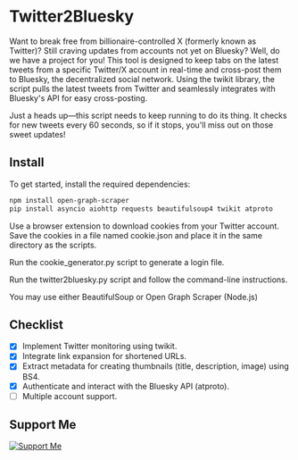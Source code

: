 # Twitter2Bluesky

Want to break free from billionaire-controlled X (formerly known as Twitter)? Still craving updates from accounts not yet on Bluesky? Well, do we have a project for you! This tool is designed to keep tabs on the latest tweets from a specific Twitter/X account in real-time and cross-post them to Bluesky, the decentralized social network. Using the twikit library, the script pulls the latest tweets from Twitter and seamlessly integrates with Bluesky's API for easy cross-posting.

Just a heads up—this script needs to keep running to do its thing. It checks for new tweets every 60 seconds, so if it stops, you'll miss out on those sweet updates!

## Install

To get started, install the required dependencies:
```bash
npm install open-graph-scraper
pip install asyncio aiohttp requests beautifulsoup4 twikit atproto
```
Use a browser extension to download cookies from your Twitter account. Save the cookies in a file named cookie.json and place it in the same directory as the scripts.

Run the cookie_generator.py script to generate a login file.

Run the twitter2bluesky.py script and follow the command-line instructions.

You may use either BeautifulSoup or Open Graph Scraper (Node.js)

## Checklist
- [X] Implement Twitter monitoring using twikit.
- [X] Integrate link expansion for shortened URLs.
- [X] Extract metadata for creating thumbnails (title, description, image) using BS4.
- [X] Authenticate and interact with the Bluesky API (atproto).
- [ ] Multiple account support.

## Support Me
[![Support Me](https://external-content.duckduckgo.com/iu/?u=https%3A%2F%2Fimg.buymeacoffee.com%2Fapi%2F%3Furl%3DaHR0cHM6Ly9jZG4uYnV5bWVhY29mZmVlLmNvbS91cGxvYWRzL3Byb2plY3RfdXBkYXRlcy8yMDIxLzA1LzkxOGJjMGZmYWU5YTE4NjU1NTNkNTRiYzExZTY1YzRiLmdpZg%3D%3D%26height%3D600%26width%3D1200&f=1&nofb=1&ipt=5a6439673445b7c068bb3874ad7e660256a3f879c70e04a0d60d574e628f6869&ipo=images)](https://github.com/sponsors/drew5494?frequency=recurring)
